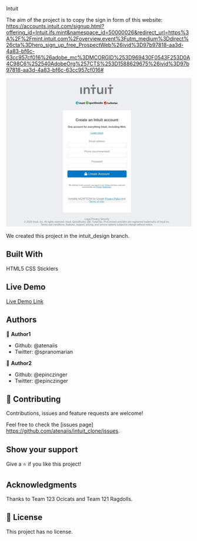 Intuit

The aim of the project is to copy the sign in form of this website: https://accounts.intuit.com/signup.html?offering_id=Intuit.ifs.mint&namespace_id=50000026&redirect_url=https%3A%2F%2Fmint.intuit.com%2Foverview.event%3Futm_medium%3Ddirect%26cta%3Dhero_sign_up_free_ProspectWeb%26ivid%3D97b97818-aa3d-4a83-bf6c-63cc957cf016%26adobe_mc%3DMCORGID%253D969430F0543F253D0A4C98C6%252540AdobeOrg%257CTS%253D1588629675%26ivid%3D97b97818-aa3d-4a83-bf6c-63cc957cf016# 

![screenshot](https://github.com/atenaiis/intuit_clone/blob/intuit_design/intuit_screenshot.jpeg)

We created this project in the intuit_design branch.

## Built With

HTML5
CSS
Sticklers

## Live Demo

[Live Demo Link](https://livedemo.com)


## Authors

👤 **Author1**

- Github: @atenaiis
- Twitter: @spranomarian 

👤 **Author2**

- Github: @epinczinger
- Twitter: @epinczinger

## 🤝 Contributing

Contributions, issues and feature requests are welcome!

Feel free to check the [issues page] https://github.com/atenaiis/intuit_clone/issues.

## Show your support

Give a ⭐️ if you like this project!

## Acknowledgments

Thanks to Team 123 Ocicats and Team 121 Ragdolls.

## 📝 License

This project has no license.
